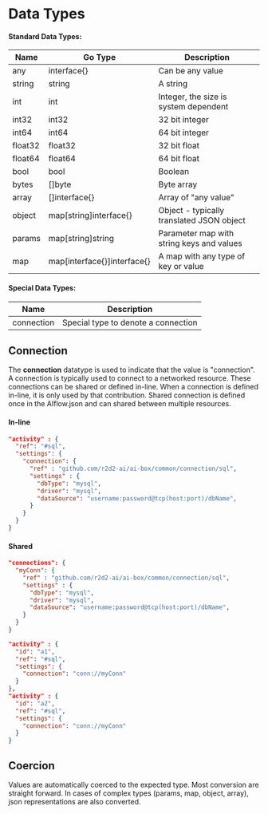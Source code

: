 # Data Types

#### Standard Data Types:
|Name|Go Type |Description|
|--- |--- |--- |
| any     | interface{} |  Can be any value |
| string  | string      | A string|
| int     | int   | Integer, the size is system dependent |
| int32   | int32 | 32 bit integer |
| int64   | int64 | 64 bit integer |
| float32 | float32 | 32 bit float |
| float64 | float64 | 64 bit float |
| bool    | bool    | Boolean |
| bytes   | []byte  | Byte array |
| array   | []interface{} | Array of "any value" |
| object  | map[string]interface{} | Object - typically translated JSON object |
| params  | map[string]string      | Parameter map with string keys and values |
| map     | map[interface{}]interface{} | A map with any type of key or value |

#### Special Data Types:
|Name|Description|
|--- |--- |
| connection | Special type to denote a connection |

## Connection
The **connection** datatype is used to indicate that the value is "connection".  A connection is
typically used to connect to a networked resource.  These connections can be shared or defined
in-line.  When a connection is defined in-line, it is only used by that contribution.  Shared 
connection is defined once in the AIflow.json and can shared between multiple resources.  

#### In-line

```json
"activity" : {
  "ref": "#sql",
  "settings": {
    "connection": {
      "ref" : "github.com/r2d2-ai/ai-box/common/connection/sql",
      "settings" : {
        "dbType": "mysql",
        "driver": "mysql",
        "dataSource": "username:password@tcp(host:port)/dbName",
      }
    }
  }
}
```

#### Shared

```json
"connections": {
  "myConn": {
    "ref" : "github.com/r2d2-ai/ai-box/common/connection/sql",
    "settings" : {
      "dbType": "mysql",
      "driver": "mysql",
      "dataSource": "username:password@tcp(host:port)/dbName",
    }
  }
}
```

```json
"activity" : {
  "id": "a1",
  "ref": "#sql",
  "settings": {
    "connection": "conn://myConn"
  }
},
"activity" : {
  "id": "a2",
  "ref": "#sql",
  "settings": {
    "connection": "conn://myConn"
  }
}
```

## Coercion

Values are automatically coerced to the expected type.  Most conversion are straight forward.  In cases of 
complex types (params, map, object, array), json representations are also converted. 

